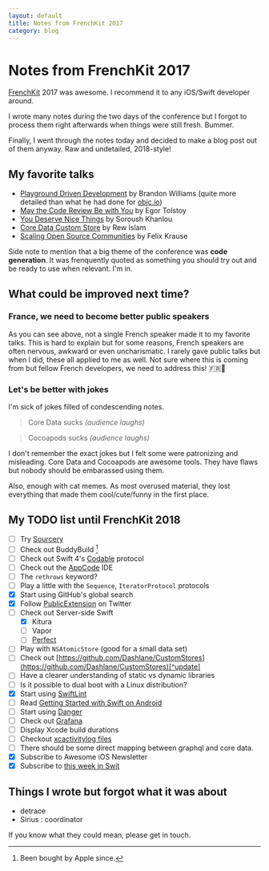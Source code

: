 ```yaml
---
layout: default
title: Notes from FrenchKit 2017
category: blog
---
```


# Notes from FrenchKit 2017

[FrenchKit](http://frenchkit.fr) 2017 was awesome. I recommend it to any iOS/Swift developer around.

I wrote many notes during the two days of the conference but I forgot to process them right afterwards when things were still fresh. Bummer.

Finally, I went through the notes today and decided to make a blog post out of them anyway. Raw and undetailed, 2018-style!

## My favorite talks

* [Playground Driven Development](https://youtu.be/DrdxSNG-_DE) by Brandon Williams (quite more detailed than what he had done for [objc.io](https://talk.objc.io/episodes/S01E51-playground-driven-development-at-kickstarter))
* [May the Code Review Be with You](https://youtu.be/e9NI5XnEqHA) by Egor Tolstoy
* [You Deserve Nice Things](https://youtu.be/3ia3ngqM2mM) by Soroush Khanlou
* [Core Data Custom Store](https://youtu.be/dYWE2d4_IPY) by Rew Islam
* [Scaling Open Source Communities](https://youtu.be/WM6WECv4B2E) by Felix Krause

Side note to mention that a big theme of the conference was **code generation**. It was frenquently quoted as something you should try out and be ready to use when relevant. I'm in.

## What could be improved next time?

### France, we need to become better public speakers

As you can see above, not a single French speaker made it to my favorite talks. This is hard to explain but for some reasons, French speakers are often nervous, awkward or even uncharismatic. I rarely gave public talks but when I did, these all applied to me as well. Not sure where this is coming from but fellow French developers, we need to address this! 🇫🇷💪

### Let's be better with jokes

I'm sick of jokes filled of condescending notes.

> Core Data sucks *(audience laughs)*

> Cocoapods sucks *(audience laughs)*

I don't remember the exact jokes but I felt some were patronizing and misleading. Core Data and Cocoapods are awesome tools. They have flaws but nobody should be embarassed using them.

Also, enough with cat memes. As most overused material, they lost everything that made them cool/cute/funny in the first place.

## My TODO list until FrenchKit 2018

* [ ] Try [Sourcery][sourcery]
* [ ] Check out BuddyBuild [^footnote]
* [ ] Check out Swift 4's [Codable](https://theswiftpost.co/swift-4s-codable/) protocol
* [ ] Check out the [AppCode](https://www.jetbrains.com/objc/) IDE
* [ ] The `rethrows` keyword?
* [ ] Play a little with the `Sequence`, `IteratorProtocol` protocols
* [x] Start using GitHub's global search
* [x] Follow [PublicExtension](https://twitter.com/PublicExtension) on Twitter
* [ ] Check out Server-side Swift
    * [x] Kitura
    * [ ] Vapor
    * [ ] [Perfect](http://perfect.org)
* [ ] Play with `NSAtomicStore` (good for a small data set)
* [ ] Check out [https://github.com/Dashlane/CustomStores](https://github.com/Dashlane/CustomStores)[^update]
* [ ] Have a clearer understanding of static vs dynamic libraries
* [ ] Is it possible to dual boot with a Linux distribution?
* [x] Start using [SwiftLint](https://github.com/realm/SwiftLint)
* [ ] Read [Getting Started with Swift on Android](https://github.com/apple/swift/blob/master/docs/Android.md)
* [ ] Start using [Danger](https://github.com/danger/danger)
* [ ] Check out [Grafana](https://grafana.com)
* [ ] Display Xcode build durations
* [ ] Checkout [xcactivitylog files](https://michele.io/test-logs-in-xcode/)
* [ ] There should be some direct mapping between graphql and core data.
* [x] Subscribe to Awesome iOS Newsletter
* [x] Subscribe to [this week in Swit](https://swiftnews.curated.co)

## Things I wrote but forgot what it was about

* detrace
* Sirius : coordinator

If you know what they could mean, please get in touch.

[sourcery]: https://github.com/krzysztofzablocki/Sourcery

[^footnote]: Been bought by Apple since.
[^update]: The code is still missing today, not sure it will ever show up.
